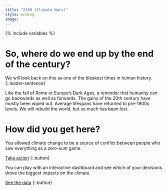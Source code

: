 ```yaml
---
title: "2100 (Climate Wars)"
style: ending
image: 
---
```


{% include variables %}


# So, where do we end up by the end of the century?

We will look back on this as one of the bleakest times in human history. 
{:.leader-sentence}

Like the fall of Rome or Europe’s Dark Ages, a reminder that humanity can go backwards as well as forwards. The gains of the 20th century have mostly been wiped out. Average lifespans have returned to pre-1900s levels. We will rebuild the world, but so much has been lost.

# How did you get here?

You allowed climate change to be a source of conflict between people who saw everything as a zero-sum game.

[Take action]()
{:.button}

You can play with an interactive dashboard and see which of your decisions drove the biggest impacts on the climate.

[See the data]()
{:.button}
